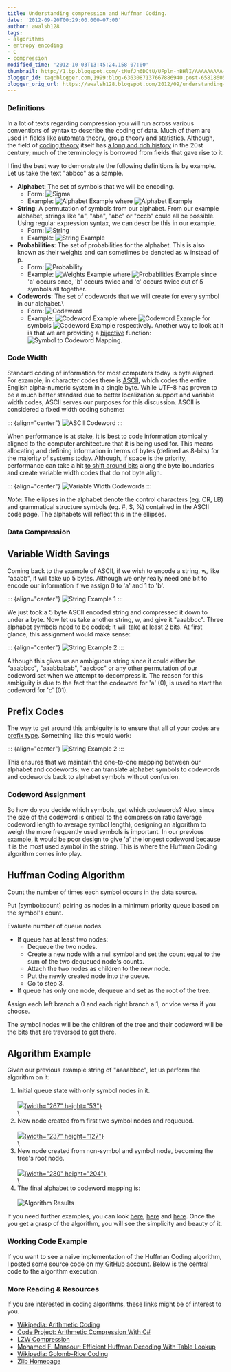 ```yaml
---
title: Understanding compression and Huffman Coding.
date: '2012-09-20T00:29:00.000-07:00'
author: awalsh128
tags:
- algorithms
- entropy encoding
- C
- compression
modified_time: '2012-10-03T13:45:24.158-07:00'
thumbnail: http://1.bp.blogspot.com/-tNufJh6DCtU/UFpln-nBHlI/AAAAAAAAA-s/DvbFZSnJj8Q/s72-c/step1.png
blogger_id: tag:blogger.com,1999:blog-6363087137667886940.post-6581860548501859795
blogger_orig_url: https://awalsh128.blogspot.com/2012/09/understanding-compression-and-huffman.html
---
```


### Definitions

In a lot of texts regarding compression you will run across various
conventions of syntax to describe the coding of data. Much of them are
used in fields like [automata
theory](http://en.wikipedia.org/wiki/Automata_theory), group theory and
statistics. Although, the field of [coding
theory](http://en.wikipedia.org/wiki/Coding_theory) itself has [a long
and rich
history](http://en.wikipedia.org/wiki/Timeline_of_information_theory) in
the 20st century; much of the terminology is borrowed from fields that
gave rise to it.

I find the best way to demonstrate the following definitions is by
example. Let us take the text \"abbcc\" as a sample.

-   **Alphabet**: The set of symbols that we will be encoding.
    -   Form:
        ![](http://latex.codecogs.com/gif.latex?\small%20\inline%20\sum%20=%20\%7B%20a_1,%20a_2,%20...,%20a_n\%7D "Sigma")
    -   Example:
        ![](http://latex.codecogs.com/gif.latex?\small%20\inline%20\sum%20=%20\%7Ba_1,%20a_2,%20a_3\%7D "Alphabet Example")
        where
        ![](http://latex.codecogs.com/gif.latex?\small%20\inline%20a_1%20=%20\mathrm%7Ba%7D,%20a_2%20=%20\mathrm%7Bb%7D,%20a_3%20=%20\mathrm%7Bc%7D "Alphabet Example")
-   **String**: A permutation of symbols from our alphabet. From our
    example alphabet, strings like \"a\", \"aba\", \"abc\" or \"cccb\"
    could all be possible. Using regular expression syntax, we can
    describe this in our example.
    -   Form:
        ![](http://latex.codecogs.com/gif.latex?\small%20\inline%20w "String")
    -   Example:
        ![](http://latex.codecogs.com/gif.latex?\small%20\inline%20w%20=%20\%7Ba,%20b,%20c\%7D%5E* "String Example")
-   **Probabilities**: The set of probabilities for the alphabet. This
    is also known as their weights and can sometimes be denoted as w
    instead of p.
    -   Form:
        ![](http://latex.codecogs.com/gif.latex?\small%20\inline%20P%20=%20\%7B%20p_1,%20p_2,%20...,%20p_n\%7D "Probability")
    -   Example:
        ![](http://latex.codecogs.com/gif.latex?\small%20\inline%20P%20=%20\%7Bp_1,%20p_2,%20p_3\%7D "Weights Example")
        where
        ![](http://latex.codecogs.com/gif.latex?\small%20\inline%20p_1%20=%20\frac%7B1%7D%7B5%7D,%20p_2%20=%20\frac%7B2%7D%7B5%7D,%20p_3%20=%20\frac%7B2%7D%7B5%7D "Probabilities Example")
        since \'a\' occurs once, \'b\' occurs twice and \'c\' occurs
        twice out of 5 symbols all together.
-   **Codewords**: The set of codewords that we will create for every
    symbol in our alphabet.\
    -   Form:
        ![](http://latex.codecogs.com/gif.latex?\small%20\inline%20C%20=%20\%7B%20c_1,%20c_2,%20...,%20c_n\%7D "Codeword")
    -   Example:
        ![](http://latex.codecogs.com/gif.latex?\small%20\inline%20C%20=%20\%7B%20c_1,%20c_2,%20c_3\%7D "Codeword Example")
        where
        ![](http://latex.codecogs.com/gif.latex?\small%20\inline%20c_1%20=%2000,%20c_2%20=%2001,%20c_3%20=%201 "Codeword Example")
        for symbols
        ![](http://latex.codecogs.com/gif.latex?\small%20\inline%20a_1,%20a_2%20a_3 "Codeword Example")
        respectively. Another way to look at it is that we are providing
        a [bijective](http://en.wikipedia.org/wiki/Bijection) function:
        ![](http://latex.codecogs.com/gif.latex?\small%20\inline%20f:%20\Sigma%20\rightarrow%20C "Symbol to Codeword Mapping").

### Code Width

Standard coding of information for most computers today is byte aligned.
For example, in character codes there is
[ASCII](http://en.wikipedia.org/wiki/ASCII), which codes the entire
English alpha-numeric system in a single byte. While UTF-8 has proven to
be a much better standard due to better localization support and
variable width codes, ASCII serves our purposes for this discussion.
ASCII is considered a fixed width coding scheme:

::: {align="center"}
![](http://latex.codecogs.com/gif.latex?\inline%20\large%20\Sigma%20=%20\%7Ba-z,A-Z,0-9,...\%7D,\;\;%20C%20=%200\%7B0,1\%7D%5E7,\;\;%7CC%7C%20=%202%5E7%20=%20128 "ASCII Codeword")
:::

When performance is at stake, it is best to code information atomically
aligned to the computer architecture that it is being used for. This
means allocating and defining information in terms of bytes (defined as
8-bits) for the majority of systems today. Although, if space is the
priority, performance can take a hit [to shift around
bits](http://awalsh128.blogspot.com/2012/09/implementing-bit-readerwriter-in-c.html)
along the byte boundaries and create variable width codes that do not
byte align.

::: {align="center"}
![](http://latex.codecogs.com/gif.latex?\inline%20\large%20\Sigma%20=%20\%7Ba-z,A-Z,0-9,...\%7D,\;\;%20C%20=%20\%7B0,1\%7D%5E+,\;\;%7CC%7C%20\leq%20n "Variable Width Codewords")
:::

*Note*: The ellipses in the alphabet denote the control characters (eg.
CR, LB) and grammatical structure symbols (eg. \#, \$, %) contained in
the ASCII code page. The alphabets will reflect this in the ellipses.

### Data Compression

Variable Width Savings
----------------------

Coming back to the example of ASCII, if we wish to encode a string, w,
like \"aaabb\", it will take up 5 bytes. Although we only really need
one bit to encode our information if we assign 0 to \'a\' and 1 to
\'b\'.

::: {align="center"}
![](http://latex.codecogs.com/gif.latex?\inline%20\large%20\Sigma%20=%20\%7Ba,b\%7D%20\rightarrow%20C%20=%20\%7B0,1\%7D,\;\;%20w%20=%20aaabb,\;\;%20f(C,w)%20=%2000011 "String Example 1")
:::

We just took a 5 byte ASCII encoded string and compressed it down to
under a byte. Now let us take another string, w, and give it
\"aaabbcc\". Three alphabet symbols need to be coded; it will take at
least 2 bits. At first glance, this assignment would make sense:

::: {align="center"}
![](http://latex.codecogs.com/gif.latex?\inline%20\large%20\Sigma%20=%20\%7Ba,b,c\%7D%20\rightarrow%20C%20=%20\%7B0,1,01\%7D,\;\;%20w%20=%20aaabbcc,\;\;%20w(C)%20=%20000110101 "String Example 2")
:::

Although this gives us an ambiguous string since it could either be
\"aaabbcc\", \"aaabbabab\", \"aacbcc\" or any other permutation of our
codeword set when we attempt to decompress it. The reason for this
ambiguity is due to the fact that the codeword for \'a\' (0), is used to
start the codeword for \'c\' (01).

Prefix Codes
------------

The way to get around this ambiguity is to ensure that all of your codes
are [prefix type](http://en.wikipedia.org/wiki/Prefix_code). Something
like this would work:

::: {align="center"}
![](http://latex.codecogs.com/gif.latex?\inline%20\large%20\Sigma%20=%20\%7Ba,b,c\%7D%20\rightarrow%20C%20=%20\%7B0,10,11\%7D,\;\;%20w%20=%20aaabbcc,\;\;%20w(C)%20=%2000010101111 "String Example 2")
:::

This ensures that we maintain the one-to-one mapping between our
alphabet and codewords; we can translate alphabet symbols to codewords
and codewords back to alphabet symbols without confusion.

### Codeword Assignment

So how do you decide which symbols, get which codewords? Also, since the
size of the codeword is critical to the compression ratio (average
codeword length to average symbol length), designing an algorithm to
weigh the more frequently used symbols is important. In our previous
example, it would be poor design to give \'a\' the longest codeword
because it is the most used symbol in the string. This is where the
Huffman Coding algorithm comes into play.

Huffman Coding Algorithm
------------------------

Count the number of times each symbol occurs in the data source.

Put \[symbol:count\] pairing as nodes in a minimum priority queue based
on the symbol\'s count.

Evaluate number of queue nodes.

-   If queue has at least two nodes:
    -   Dequeue the two nodes.
    -   Create a new node with a null symbol and set the count equal to
        the sum of the two dequeued node\'s counts.
    -   Attach the two nodes as children to the new node.
    -   Put the newly created node into the queue.
    -   Go to step 3.
-   If queue has only one node, dequeue and set as the root of the tree.

Assign each left branch a 0 and each right branch a 1, or vice versa if
you choose.

The symbol nodes will be the children of the tree and their codeword
will be the bits that are traversed to get there.

Algorithm Example
-----------------

Given our previous example string of \"aaaabbcc\", let us perform the
algorithm on it:

1.  Initial queue state with only symbol nodes in it.\
    \
    [![](http://1.bp.blogspot.com/-tNufJh6DCtU/UFpln-nBHlI/AAAAAAAAA-s/DvbFZSnJj8Q/s400/step1.png){width="267"
    height="53"}](http://1.bp.blogspot.com/-tNufJh6DCtU/UFpln-nBHlI/AAAAAAAAA-s/DvbFZSnJj8Q/s1600/step1.png)\
    \
2.  New node created from first two symbol nodes and requeued.\
    \
    [![](http://3.bp.blogspot.com/-LvjqXh94MWs/UFpl46DDISI/AAAAAAAAA-0/RClE4osgnT8/s400/step2.png){width="237"
    height="127"}](http://3.bp.blogspot.com/-LvjqXh94MWs/UFpl46DDISI/AAAAAAAAA-0/RClE4osgnT8/s1600/step2.png)\
    \
3.  New node created from non-symbol and symbol node, becoming the
    tree\'s root node.\
    \
    [![](http://3.bp.blogspot.com/-kEZIkB0I3j4/UFppgkVAZ5I/AAAAAAAAA_U/sUkTAoWd0gk/s400/step3.png){width="280"
    height="204"}](http://3.bp.blogspot.com/-kEZIkB0I3j4/UFppgkVAZ5I/AAAAAAAAA_U/sUkTAoWd0gk/s1600/step3.png)\
    \
4.  The final alphabet to codeword mapping is:\
    \
    ![](http://latex.codecogs.com/gif.latex?\inline%20\large%20\Sigma%20=%20\%7Ba,b,c\%7D%20\rightarrow%20C%20=%20\%7B1,00,01\%7D "Algorithm Results")

If you need further examples, you can look
[here](http://en.wikipedia.org/wiki/File:Huffman_huff_demo.gif),
[here](http://www.binaryessence.com/dct/en000080.htm) and
[here](http://en.nerdaholyc.com/huffman-coding-on-a-string/). Once the
you get a grasp of the algorithm, you will see the simplicity and beauty
of it.

### Working Code Example

If you want to see a naive implementation of the Huffman Coding
algorithm, I posted some source code on [my GitHub
account](https://github.com/awalsh128/huffmancoding). Below is the
central code to the algorithm execution.

### More Reading & Resources

If you are interested in coding algorithms, these links might be of
interest to you.

-   [Wikipedia: Arithmetic
    Coding](http://en.wikipedia.org/wiki/Arithmetic_coding)
-   [Code Project: Arithmetic Compression With
    C\#](http://www.codeproject.com/Articles/45320/Arithmetic-Compression-With-C)
-   [LZW
    Compression](http://en.wikipedia.org/wiki/Lempel%E2%80%93Ziv%E2%80%93Welch)
-   [Mohamed F. Mansour: Efficient Huffman Decoding With Table
    Lookup](http://citeseerx.ist.psu.edu/viewdoc/download?doi=10.1.1.93.9447&rep=rep1&type=pdf)
-   [Wikipedia: Golomb-Rice
    Coding](http://en.wikipedia.org/wiki/Golomb_coding)
-   [Zlib Homepage](http://www.zlib.net)
